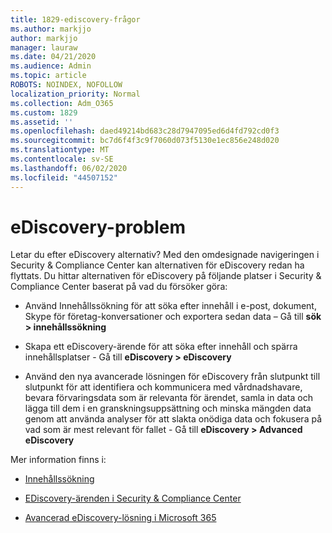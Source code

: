 ```yaml
---
title: 1829-ediscovery-frågor
ms.author: markjjo
author: markjjo
manager: lauraw
ms.date: 04/21/2020
ms.audience: Admin
ms.topic: article
ROBOTS: NOINDEX, NOFOLLOW
localization_priority: Normal
ms.collection: Adm_O365
ms.custom: 1829
ms.assetid: ''
ms.openlocfilehash: daed49214bd683c28d7947095ed6d4fd792cd0f3
ms.sourcegitcommit: bc7d6f4f3c9f7060d073f5130e1ec856e248d020
ms.translationtype: MT
ms.contentlocale: sv-SE
ms.lasthandoff: 06/02/2020
ms.locfileid: "44507152"
---
```

# <a name="ediscovery-issues"></a>eDiscovery-problem

Letar du efter eDiscovery alternativ? Med den omdesignade navigeringen i Security & Compliance Center kan alternativen för eDiscovery redan ha flyttats.  Du hittar alternativen för eDiscovery på följande platser i Security & Compliance Center baserat på vad du försöker göra:

- Använd Innehållssökning för att söka efter innehåll i e-post, dokument, Skype för företag-konversationer och exportera sedan data – Gå till **sök > innehållssökning**

- Skapa ett eDiscovery-ärende för att söka efter innehåll och spärra innehållsplatser - Gå till **eDiscovery > eDiscovery**

- Använd den nya avancerade lösningen för eDiscovery från slutpunkt till slutpunkt för att identifiera och kommunicera med vårdnadshavare, bevara förvaringsdata som är relevanta för ärendet, samla in data och lägga till dem i en granskningsuppsättning och minska mängden data genom att använda analyser för att slakta onödiga data och fokusera på vad som är mest relevant för fallet - Gå till **eDiscovery > Advanced eDiscovery**

Mer information finns i:

- [Innehållssökning](https://docs.microsoft.com/microsoft-365/compliance/content-search)

- [EDiscovery-ärenden i Security & Compliance Center](https://docs.microsoft.com/microsoft-365/compliance/ediscovery-cases)

- [Avancerad eDiscovery-lösning i Microsoft 365](https://docs.microsoft.com/microsoft-365/compliance/overview-ediscovery-20)
